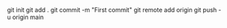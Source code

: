 
git init
git add .
git commit -m "First commit"
git remote add origin <your-repo-URL>
git push -u origin main

